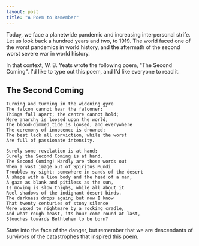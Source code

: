 ```yaml
---
layout: post
title: "A Poem to Remember"
---
```

Today, we face a planetwide pandemic and
increasing interpersonal strife.
Let us look back a hundred years and two, to 1919.
The world faced one of the worst pandemics
in world history,
and the aftermath of the second worst severe war
in world history.

In that context, W. B. Yeats wrote the following
poem, "The Second Coming".
I'd like to type out this poem,
and I'd like everyone to read it.

## The Second Coming

    Turning and turning in the widening gyre
    The falcon cannot hear the falconer;
    Things fall apart; the centre cannot hold;
    Mere anarchy is loosed upon the world,
    The blood-dimmed tide is loosed, and everywhere
    The ceremony of innocence is drowned;
    The best lack all conviction, while the worst
    Are full of passionate intensity.
    
    Surely some revelation is at hand;
    Surely the Second Coming is at hand.
    The Second Coming! Hardly are those words out
    When a vast image out of Spiritus Mundi
    Troubles my sight: somewhere in sands of the desert
    A shape with a lion body and the head of a man,
    A gaze as blank and pitiless as the sun,
    Is moving is slow thighs, while all about it
    Reel shadows of the indignant desert birds.
    The darkness drops again; but now I know
    That twenty centuries of stony silence
    Were vexed to nightmare by a rocking cradle,
    And what rough beast, its hour come round at last,
    Slouches towards Bethlehem to be born?

State into the face of the danger, but remember that
we are descendants of survivors of the catastrophes
that inspired this poem.
